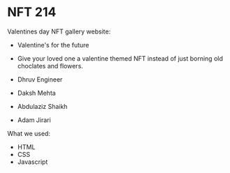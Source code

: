 # NFT 214

Valentines day NFT gallery website:

 - Valentine's for the future 
 - Give your loved one a valentine themed NFT instead of just borning old choclates and flowers.


- Dhruv Engineer
- Daksh Mehta 
- Abdulaziz Shaikh
- Adam Jirari

What we used:

- HTML
- CSS
- Javascript 

